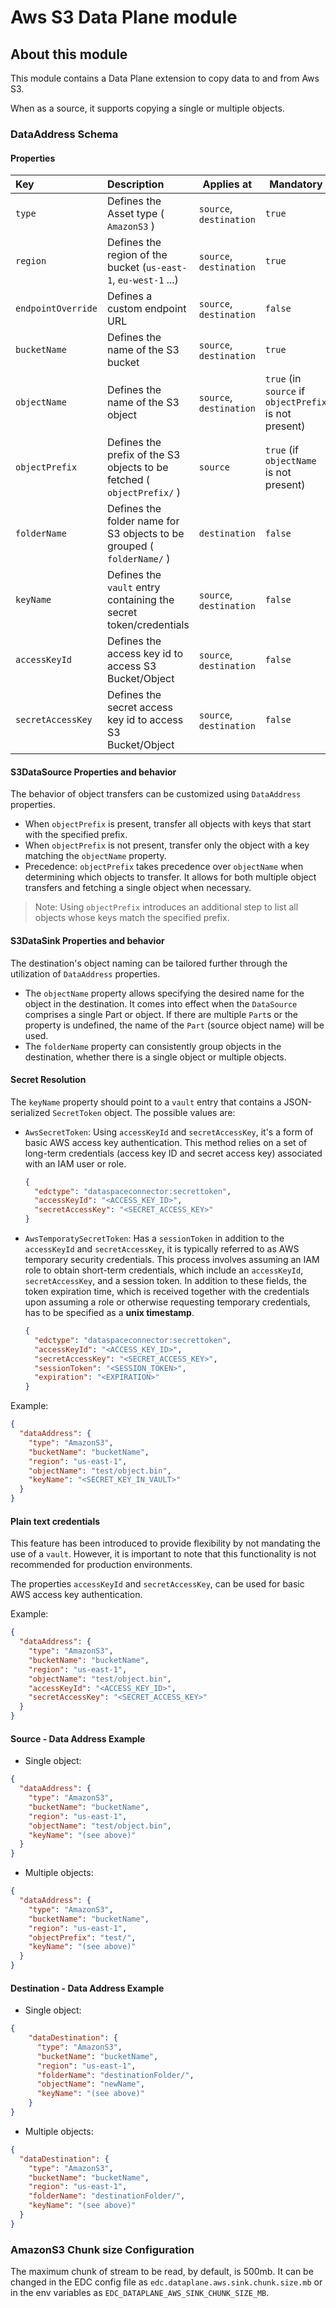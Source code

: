 # Aws S3 Data Plane module

## About this module

This module contains a Data Plane extension to copy data to and from Aws S3.

When as a source, it supports copying a single or multiple objects.

### DataAddress Schema

#### Properties

| Key                | Description                                                            | Applies at              | Mandatory                                             |
|:-------------------|:-----------------------------------------------------------------------|-------------------------|-------------------------------------------------------|
| `type`             | Defines the Asset type ( `AmazonS3` )                                  | `source`, `destination` | `true`                                                |
| `region`           | Defines the region of the bucket (`us-east-1`, `eu-west-1` ...)        | `source`, `destination` | `true`                                                |
| `endpointOverride` | Defines a custom endpoint URL                                          | `source`, `destination` | `false`                                               |
| `bucketName`       | Defines the name of the S3 bucket                                      | `source`, `destination` | `true`                                                |
| `objectName`       | Defines the name of the S3 object                                      | `source`, `destination` | `true` (in `source` if `objectPrefix` is not present) |
| `objectPrefix`     | Defines the prefix of the S3 objects to be fetched ( `objectPrefix/` ) | `source`                | `true` (if `objectName` is not present)               |
| `folderName`       | Defines the folder name for S3 objects to be grouped ( `folderName/` ) | `destination`           | `false`                                               |
| `keyName`          | Defines the `vault` entry containing the secret token/credentials      | `source`, `destination` | `false`                                               |
| `accessKeyId`      | Defines the access key id to access S3 Bucket/Object                   | `source`, `destination` | `false`                                               |
| `secretAccessKey`  | Defines the secret access key id to access S3 Bucket/Object            | `source`, `destination` | `false`                                               |

#### S3DataSource Properties and behavior

The behavior of object transfers can be customized using `DataAddress` properties.

- When `objectPrefix` is present, transfer all objects with keys that start with the specified prefix.
- When `objectPrefix` is not present, transfer only the object with a key matching the `objectName` property.
- Precedence: `objectPrefix` takes precedence over `objectName` when determining which objects to transfer. It allows
  for both multiple object transfers and fetching a single object when necessary.

> Note: Using `objectPrefix` introduces an additional step to list all objects whose keys match the specified prefix.

#### S3DataSink Properties and behavior

The destination's object naming can be tailored further through the utilization of `DataAddress` properties.

- The `objectName` property allows specifying the desired name for the object in the destination. It comes into effect
  when the `DataSource` comprises a single Part or object. If there are multiple `Part`s or the property is undefined,
  the name of the `Part` (source object name) will be used.
- The `folderName` property can consistently group objects in the destination, whether there is a single object or
  multiple objects.

#### Secret Resolution

The `keyName` property should point to a `vault` entry that contains a JSON-serialized `SecretToken` object. The
possible values are:

- `AwsSecretToken`: Using `accessKeyId` and `secretAccessKey`, it's a form of basic AWS access key authentication. This
  method relies on a set of long-term credentials (access key ID and secret access key) associated with an IAM user or
  role.
  ```json
  {
    "edctype": "dataspaceconnector:secrettoken",
    "accessKeyId": "<ACCESS_KEY_ID>",
    "secretAccessKey": "<SECRET_ACCESS_KEY>"
  }
  ```
- `AwsTemporatySecretToken`: Has a `sessionToken` in addition to the `accessKeyId` and `secretAccessKey`, it is
  typically
  referred to as AWS temporary security credentials. This process involves assuming an IAM role to obtain short-term
  credentials, which include an `accessKeyId`, `secretAccessKey`, and a session token. In addition to these fields,
  the token expiration time, which is received together with the credentials upon assuming a role or otherwise 
  requesting temporary credentials, has to be specified as a **unix timestamp**.
  ```json
  {
    "edctype": "dataspaceconnector:secrettoken",
    "accessKeyId": "<ACCESS_KEY_ID>",
    "secretAccessKey": "<SECRET_ACCESS_KEY>",  
    "sessionToken": "<SESSION_TOKEN>",
    "expiration": "<EXPIRATION>"
  }
  ```

Example:
```json
{
  "dataAddress": {
    "type": "AmazonS3", 
    "bucketName": "bucketName", 
    "region": "us-east-1", 
    "objectName": "test/object.bin", 
    "keyName": "<SECRET_KEY_IN_VAULT>"
  }
}
```

#### Plain text credentials

This feature has been introduced to provide flexibility by not mandating the use of a `vault`. However, it is important
to note that this functionality is not recommended for production environments.

The properties `accessKeyId` and `secretAccessKey`, can be used for basic AWS access key authentication.

Example:
```json
{
  "dataAddress": {
    "type": "AmazonS3",
    "bucketName": "bucketName",
    "region": "us-east-1",
    "objectName": "test/object.bin",
    "accessKeyId": "<ACCESS_KEY_ID>",
    "secretAccessKey": "<SECRET_ACCESS_KEY>"
  }
}
```

#### Source - Data Address Example

- Single object:
```json
{
  "dataAddress": {
    "type": "AmazonS3",
    "bucketName": "bucketName",
    "region": "us-east-1",
    "objectName": "test/object.bin",
    "keyName": "(see above)"
  }
}
```
- Multiple objects:
```json
{
  "dataAddress": {
    "type": "AmazonS3",
    "bucketName": "bucketName",
    "region": "us-east-1",
    "objectPrefix": "test/",
    "keyName": "(see above)"
  }
}
```

#### Destination - Data Address Example

- Single object:
```json
{
    "dataDestination": {
      "type": "AmazonS3",
      "bucketName": "bucketName",
      "region": "us-east-1",
      "folderName": "destinationFolder/",
      "objectName": "newName",
      "keyName": "(see above)"
    }
}
```

- Multiple objects:
```json
{
  "dataDestination": {
    "type": "AmazonS3",
    "bucketName": "bucketName",
    "region": "us-east-1",
    "folderName": "destinationFolder/",
    "keyName": "(see above)"
  }
}
```

### AmazonS3 Chunk size Configuration

The maximum chunk of stream to be read, by default, is 500mb. It can be changed in the EDC config file
as `edc.dataplane.aws.sink.chunk.size.mb` or in the env variables as `EDC_DATAPLANE_AWS_SINK_CHUNK_SIZE_MB`.